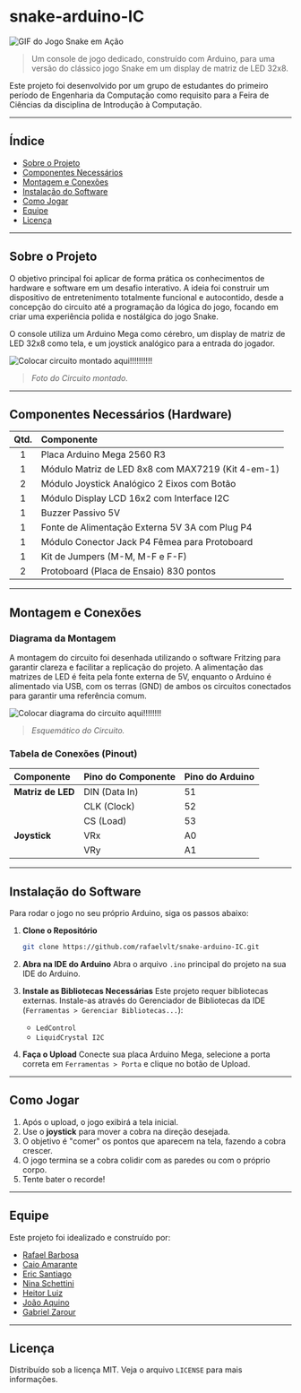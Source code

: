 # snake-arduino-IC
![GIF do Jogo Snake em Ação](https://upload.wikimedia.org/wikipedia/commons/5/55/Snake_can_be_completed.gif)
> Um console de jogo dedicado, construído com Arduino, para uma versão do clássico jogo Snake em um display de matriz de LED 32x8.

Este projeto foi desenvolvido por um grupo de estudantes do primeiro período de Engenharia da Computação como requisito para a Feira de Ciências da disciplina de Introdução à Computação.

---

## Índice

- [Sobre o Projeto](#sobre-o-projeto)
- [Componentes Necessários](#componentes-necessários-hardware)
- [Montagem e Conexões](#montagem-e-conexoes)
- [Instalação do Software](#instalação-do-software)
- [Como Jogar](#como-jogar)
- [Equipe](#equipe)
- [Licença](#licença)

---

## Sobre o Projeto

O objetivo principal foi aplicar de forma prática os conhecimentos de hardware e software em um desafio interativo. A ideia foi construir um dispositivo de entretenimento totalmente funcional e autocontido, desde a concepção do circuito até a programação da lógica do jogo, focando em criar uma experiência polida e nostálgica do jogo Snake.

O console utiliza um Arduino Mega como cérebro, um display de matriz de LED 32x8 como tela, e um joystick analógico para a entrada do jogador.


![Colocar circuito montado aqui!!!!!!!!!!]()
> _Foto do Circuito montado._

---

## Componentes Necessários (Hardware)

| Qtd. | Componente |
| :--: | :--- |
| 1 | Placa Arduino Mega 2560 R3 |
| 1 | Módulo Matriz de LED 8x8 com MAX7219 (Kit 4-em-1) |
| 2 | Módulo Joystick Analógico 2 Eixos com Botão |
| 1 | Módulo Display LCD 16x2 com Interface I2C |
| 1 | Buzzer Passivo 5V |
| 1 | Fonte de Alimentação Externa 5V 3A com Plug P4 |
| 1 | Módulo Conector Jack P4 Fêmea para Protoboard |
| 1 | Kit de Jumpers (M-M, M-F e F-F) |
| 2 | Protoboard (Placa de Ensaio) 830 pontos |

---
## Montagem e Conexões
### Diagrama da Montagem

A montagem do circuito foi desenhada utilizando o software Fritzing para garantir clareza e facilitar a replicação do projeto. A alimentação das matrizes de LED é feita pela fonte externa de 5V, enquanto o Arduino é alimentado via USB, com os terras (GND) de ambos os circuitos conectados para garantir uma referência comum.


![Colocar diagrama do circuito aqui!!!!!!!!]()

> _Esquemático do Circuito._

### Tabela de Conexões (Pinout)

| Componente | Pino do Componente | Pino do Arduino |
| :--- | :--- | :--- |
| **Matriz de LED** | DIN (Data In) | 51 |
| | CLK (Clock) | 52 |
| | CS (Load) | 53 |
| **Joystick** | VRx | A0 |
| | VRy | A1 |
---

## Instalação do Software

Para rodar o jogo no seu próprio Arduino, siga os passos abaixo:

1.  **Clone o Repositório**
    ```sh
    git clone https://github.com/rafaelvlt/snake-arduino-IC.git
    ```

2.  **Abra na IDE do Arduino**
    Abra o arquivo `.ino` principal do projeto na sua IDE do Arduino.

3.  **Instale as Bibliotecas Necessárias**
    Este projeto requer bibliotecas externas. Instale-as através do Gerenciador de Bibliotecas da IDE (`Ferramentas > Gerenciar Bibliotecas...`):
    -   `LedControl`
    -   `LiquidCrystal I2C`

4.  **Faça o Upload**
    Conecte sua placa Arduino Mega, selecione a porta correta em `Ferramentas > Porta` e clique no botão de Upload.

---

## Como Jogar

1.  Após o upload, o jogo exibirá a tela inicial.
2.  Use o **joystick** para mover a cobra na direção desejada.
3.  O objetivo é "comer" os pontos que aparecem na tela, fazendo a cobra crescer.
4.  O jogo termina se a cobra colidir com as paredes ou com o próprio corpo.
5.  Tente bater o recorde!

---

## Equipe

Este projeto foi idealizado e construído por:

-   [Rafael Barbosa](https://github.com/rafaelvlt)
-   [Caio Amarante](https://github.com/IrineuACgasoso)
-   [Eric Santiago](https://github.com/ARISE21)
-   [Nina Schettini](https://github.com/schettinina)
-   [Heitor Luiz](https://github.com/heitorlui-z)
-   [João Aquino](https://github.com/JoaoAquino117)
-   [Gabriel Zarour]()
---

## Licença

Distribuído sob a licença MIT. Veja o arquivo `LICENSE` para mais informações.
